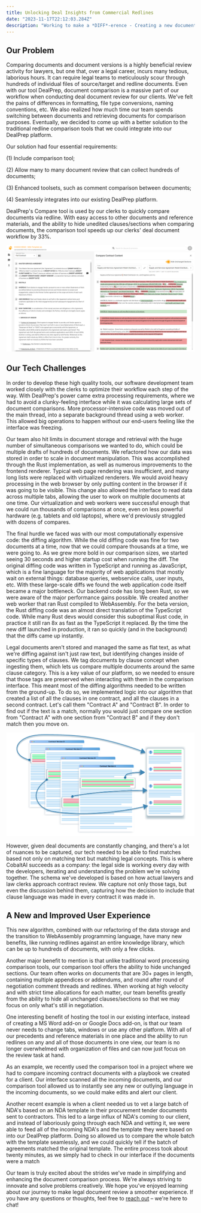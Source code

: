```yaml
---
title: Unlocking Deal Insights from Commercial Redlines
date: "2023-11-17T22:12:03.284Z"
description: "Working to make a *DIFF*-erence - Creating a new document commparison tool."
---
```


## Our Problem

Comparing documents and document versions is a highly beneficial review activity for lawyers, but one that, over a legal career, incurs many tedious, laborious hours. It can require legal teams to meticulously scour through hundreds of individual files of source/target and redline documents. Even with our tool DealPrep, document comparison is a massive part of our workflow when conducting deal document review for our clients. We've felt the pains of differences in formatting, file type conversions, naming conventions, etc. We also realized how much time our team spends switching between documents and retrieving documents for comparison purposes. Eventually, we decided to come up with a better solution to the traditional redline comparison tools that we could integrate into our DealPrep platform.

Our solution had four essential requirements:

(1) Include comparison tool;

(2) Allow many to many document review that can collect hundreds of documents;

(3) Enhanced toolsets, such as comment comparison between documents;

(4) Seamlessly integrates into our existing DealPrep platform.

DealPrep's Compare tool is used by our clerks to quickly compare documents via redline. With easy access to other documents and reference materials, and the ability to hide unedited clauses/sections when comparing documents, the comparison tool speeds up our clerks' deal document workflow by 33%.

![DPComparisonSC](./DPComparisonSC.png)

## Our Tech Challenges

In order to develop these high quality tools, our software development team worked closely with the clerks to optimize their workflow each step of the way. With DealPrep's power came extra processing requirements, where we had to avoid a clunky-feeling interface while it was calculating large sets of document comparisons. More processor-intensive code was moved out of the main thread, into a separate background thread using a web worker. This allowed big operations to happen without our end-users feeling like the interface was freezing.

Our team also hit limits in document storage and retrieval with the huge number of simultaneous comparisons we wanted to do, which could be multiple drafts of hundreds of documents. We refactored how our data was stored in order to scale in document manipulation. This was accomplished through the Rust implementation, as well as numerous improvements to the frontend renderer. Typical web page rendering was insufficient, and many long lists were replaced with virtualized renderers. We would avoid heavy processing in the web browser by only putting content in the browser if it was going to be visible. This change also allowed the interface to read data across multiple tabs, allowing the user to work on multiple documents at one time. Our virtualization and web workers were successful enough that we could run thousands of comparisons at once, even on less powerful hardware (e.g. tablets and old laptops), where we'd previously struggled with dozens of compares.

The final hurdle we faced was with our most computationally expensive code: the diffing algorithm. While the old diffing code was fine for two documents at a time, now that we could compare thousands at a time, we were going to. As we grew more bold in our comparison sizes, we started seeing 30 seconds and higher startup cost when running the diff. The original diffing code was written in TypeScript and running as JavaScript, which is a fine language for the majority of web applications that mostly wait on external things: database queries, webservice calls, user inputs, etc. With these large-scale diffs we found the web application code itself became a major bottleneck. Our backend code has long been Rust, so we were aware of the major performance gains possible. We created another web worker that ran Rust compiled to WebAssembly. For the beta version, the Rust diffing code was an almost direct translation of the TypeScript code. While many Rust devs would consider this suboptimal Rust code, in practice it still ran 8x as fast as the TypeScript it replaced. By the time the new diff launched in production, it ran so quickly (and in the background) that the diffs came up instantly.

Legal documents aren't stored and managed the same as flat text, as what we're diffing against isn't just raw text, but identifying changes inside of specific types of clauses. We tag documents by clause concept when ingesting them, which lets us compare multiple documents around the same clause category. This is a key value of our platform, so we needed to ensure that those tags are preserved when interacting with them in the comparison interface. This meant most of the diffing algorithms needed to be written from the ground-up. To do so, we implemented logic into our algorithm that created a list of all the clauses in one contract, and all the clauses in a second contract. Let's call them "Contract A" and "Contract B". In order to find out if the text is a match, normally you would just compare one section from "Contract A" with one section from "Contract B" and if they don't match then you move on.

![ArticleIllustrationV2](./ArticleIllustrationV2.png)


However, given deal documents are constantly changing, and there's a lot of nuances to be captured, our tech needed to be able to find matches based not only on matching text but matching legal concepts. This is where CobaltAI succeeds as a company: the legal side is working every day with the developers, iterating and understanding the problem we're solving together. The schema we've developed is based on how actual lawyers and law clerks approach contract review. We capture not only those tags, but even the discussion behind them, capturing how the decision to include that clause language was made in every contract it was made in.

## A New and Improved User Experience

This new algorithm, combined with our refactoring of the data storage and the transition to WebAssembly programming language, have many new benefits, like running redlines against an entire knowledge library, which can be up to hundreds of documents, with only a few clicks.

Another major benefit to mention is that unlike traditional word processing comparison tools, our comparison tool offers the ability to hide unchanged sections. Our team often works on documents that are 30+ pages in length, containing multiple appendices or addendums, and round after round of negotiation comment threads and redlines. When working at high velocity and with strict time allocations for each matter, our team benefits greatly from the ability to hide all unchanged clauses/sections so that we may focus on only what's still in negotiation.

One interesting benefit of hosting the tool in our existing interface, instead of creating a MS Word add-on or Google Docs add-on, is that our team never needs to change tabs, windows or use any other platform. With all of our precedents and reference materials in one place and the ability to run redlines on any and all of those documents in one view, our team is no longer overwhelmed with organization of files and can now just focus on the review task at hand.

As an example, we recently used the comparison tool in a project where we had to compare incoming contract documents with a playbook we created for a client. Our interface scanned all the incoming documents, and our comparison tool allowed us to instantly see any new or outlying language in the incoming documents, so we could make edits and alert our client.

Another recent example is when a client needed us to vet a large batch of NDA's based on an NDA template in their procurement tender documents sent to contractors. This led to a large influx of NDA's coming to our client, and instead of laboriously going through each NDA and vetting it, we were able to feed all of the incoming NDA's and the template they were based on into our DealPrep platform. Doing so allowed us to compare the whole batch with the template seamlessly, and we could quickly tell if the batch of agreements matched the original template. The entire process took about twenty minutes, as we simply had to check in our interface if the documents were a match

Our team is truly excited about the strides we've made in simplifying and enhancing the document comparison process. We're always striving to innovate and solve problems creatively. We hope you've enjoyed learning about our journey to make legal document review a smoother experience. If you have any questions or thoughts, feel free to [reach out](https://dealprep.co/#contactAnchor) – we're here to chat!
